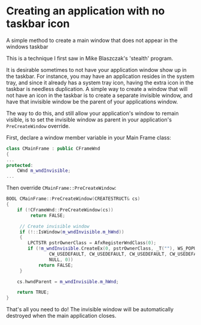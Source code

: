 # Creating an application with no taskbar icon

A simple method to create a main window that does not appear in the windows taskbar

This is a technique I first saw in Mike Blaszczak's 'stealth' program.

It is desirable sometimes to not have your application window show up in the taskbar. For instance, you may have an application resides in the system tray, and since it already has a system tray icon, having the extra icon in the taskbar is needless duplication. A simple way to create a window that will not have an icon in the taskbar is to create a separate invisible window, and have that invisible window be the parent of your applications window.

The way to do this, and still allow your application's window to remain visible, is to set the invisible window as parent in your application's `PreCreateWindow` override.

First, declare a window member variable in your Main Frame class:

```cpp
class CMainFrame : public CFrameWnd
{
...
protected:
    CWnd m_wndInvisible;
...
```

Then override `CMainFrame::PreCreateWindow`:

```cpp
BOOL CMainFrame::PreCreateWindow(CREATESTRUCT& cs)
{
    if (!CFrameWnd::PreCreateWindow(cs))
         return FALSE;

     // Create invisible window
     if (!::IsWindow(m_wndInvisible.m_hWnd))
     {
        LPCTSTR pstrOwnerClass = AfxRegisterWndClass(0);
        if (!m_wndInvisible.CreateEx(0, pstrOwnerClass, _T(""), WS_POPUP,
                CW_USEDEFAULT, CW_USEDEFAULT, CW_USEDEFAULT, CW_USEDEFAULT,
                NULL, 0))
            return FALSE;
     }

    cs.hwndParent = m_wndInvisible.m_hWnd;

    return TRUE;
}
```

That's all you need to do! The invisible window will be automatically destroyed when the main application closes.
